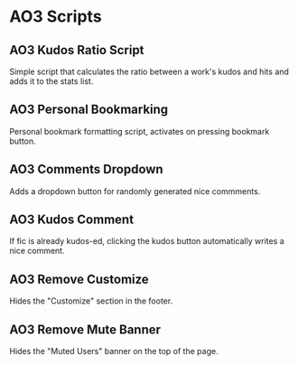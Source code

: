 # AO3 Scripts

## AO3 Kudos Ratio Script

Simple script that calculates the ratio between a work's kudos and hits and adds it to the stats list.

## AO3 Personal Bookmarking

Personal bookmark formatting script, activates on pressing bookmark button.

## AO3 Comments Dropdown

Adds a dropdown button for randomly generated nice commments.

## AO3 Kudos Comment

If fic is already kudos-ed, clicking the kudos button automatically writes a nice comment.

## AO3 Remove Customize

Hides the "Customize" section in the footer.

## AO3 Remove Mute Banner

Hides the "Muted Users" banner on the top of the page.